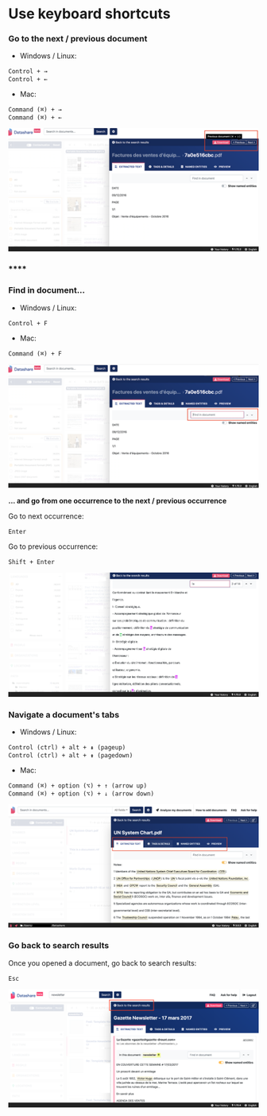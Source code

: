 # Use keyboard shortcuts

### **Go to the next / previous document**

* Windows / Linux:

```text
Control + → 
Control + ←
```

* Mac:

```text
Command (⌘) + → 
Command (⌘) + ←
```

![](../.gitbook/assets/screenshot-2019-07-05-at-12.29.54.png)

### \*\*\*\*

### **Find in document...**

* Windows / Linux:

```text
Control + F
```

* Mac:

```text
Command (⌘) + F
```

![](../.gitbook/assets/screenshot-2019-07-05-at-12.08.51.png)

**... and go from one occurrence to the next / previous occurrence**

Go to next occurrence:

```text
Enter
```

Go to previous occurrence:

```text
Shift + Enter
```

![](../.gitbook/assets/screenshot-2019-07-05-at-12.33.58.png)

### 

### Navigate a document's tabs

* Windows / Linux:

```text
Control (ctrl) + alt + ⇞ (pageup) 
Control (ctrl) + alt + ⇟ (pagedown)
```

*  Mac:

```
Command (⌘) + option (⌥) + ↑ (arrow up)
Command (⌘) + option (⌥) + ↓ (arrow down)
```

![](../.gitbook/assets/tabs.png)

### Go back to search results

Once you opened a document, go back to search results:

```text
Esc
```

![](../.gitbook/assets/esc.png)

